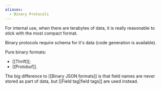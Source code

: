 ```yaml
---
aliases:
  - Binary Protocols
---
```

For internal use, when there are terabytes of data, it is really reasonable to stick with the most compact format. 

Binary protocols require schema for it's data (code generation is available).

Pure binary formats:
- [[Thrift]];
- [[Protobuf]].

The big difference to [[Binary JSON formats]] is that field names are never stored as part of data, but [[Field tag|field tags]] are used instead.